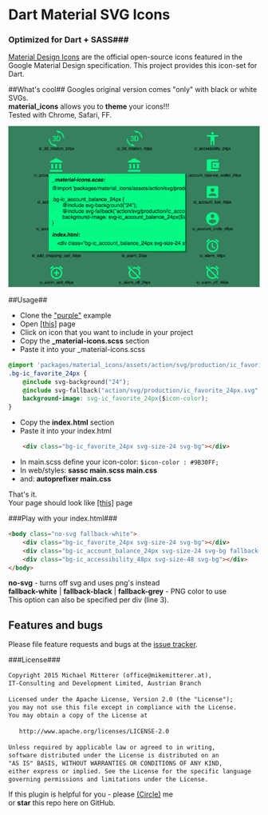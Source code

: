 # Dart Material SVG Icons
### Optimized for Dart + SASS###

[Material Design Icons][materialicons] are the official open-source icons featured in the Google Material Design specification.
This project provides this icon-set for Dart.
 
##What's cool##
Googles original version comes "only" with black or white SVGs.  
**material_icons** allows you to **theme** your icons!!!  
Tested with Chrome, Safari, FF.

![Screenshot][screenshot]

##Usage##
* Clone the ["purple"][purple] example
* Open <a href="https://rawgit.com/MikeMitterer/dart-material-icons/master/lib/assets/index.html" target="_blank">[this]</a> page
* Click on icon that you want to include in your project
* Copy the **_material-icons.scss** section
* Paste it into your _material-icons.scss
```css
@import 'packages/material_icons/assets/action/svg/production/ic_favorite_24px';
.bg-ic_favorite_24px {
    @include svg-background("24");
    @include svg-fallback("action/svg/production/ic_favorite_24px.svg","action/2x_web/ic_favorite_black_24dp.png","action/2x_web/ic_favorite_white_24dp.png","action/2x_web/ic_favorite_grey600_24dp.png");
    background-image: svg-ic_favorite_24px($icon-color);
}
```
* Copy the **index.html** section
* Paste it into your index.html
```html
    <div class="bg-ic_favorite_24px svg-size-24 svg-bg"></div>
```
* In main.scss define your icon-color: `$icon-color : #9B30FF;`
* In web/styles: **sassc main.scss main.css**
* and: **autoprefixer main.css**

That's it.    
Your page should look like <a href="https://rawgit.com/MikeMitterer/dart-material-icons/master/example/purple/web/index.html" target="_blank">[this]</a> page   

###Play with your index.html###

```html
<body class="no-svg fallback-white">
    <div class="bg-ic_favorite_24px svg-size-24 svg-bg"></div>
    <div class="bg-ic_account_balance_24px svg-size-24 svg-bg fallback-grey"></div>
    <div class="bg-ic_accessibility_48px svg-size-48 svg-bg"></div>
</body>
```
**no-svg** - turns off svg and uses png's instead  
**fallback-white** | **fallback-black** | **fallback-grey** - PNG color to use  
This option can also be specified per div (line 3).    

## Features and bugs

Please file feature requests and bugs at the [issue tracker][tracker].

###License###

    Copyright 2015 Michael Mitterer (office@mikemitterer.at),
    IT-Consulting and Development Limited, Austrian Branch

    Licensed under the Apache License, Version 2.0 (the "License");
    you may not use this file except in compliance with the License.
    You may obtain a copy of the License at

       http://www.apache.org/licenses/LICENSE-2.0

    Unless required by applicable law or agreed to in writing,
    software distributed under the License is distributed on an
    "AS IS" BASIS, WITHOUT WARRANTIES OR CONDITIONS OF ANY KIND,
    either express or implied. See the License for the specific language
    governing permissions and limitations under the License.
    
If this plugin is helpful for you - please [(Circle)](http://gplus.mikemitterer.at/) me  
or **star** this repo here on GitHub.
      
[tracker]: https://github.com/MikeMitterer/dart-material-icons/issues
[live]: https://rawgit.com/MikeMitterer/dart-material-icons/master/lib/assets/index.html
[materialicons]: https://github.com/google/material-design-icons
[purple]: https://github.com/MikeMitterer/dart-material-icons/tree/master/example/purple
[screenshot]: https://github.com/MikeMitterer/dart-material-icons/raw/master/lib/assets/screenshot.png?raw=true
